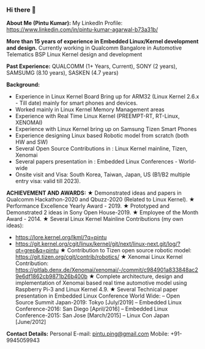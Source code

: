### Hi there 👋

<!--
**pintuk/pintuk** is a ✨ _special_ ✨ repository because its `README.md` (this file) appears on your GitHub profile.

Here are some ideas to get you started:

- 🔭 I’m currently working on ...
- 🌱 I’m currently learning ...
- 👯 I’m looking to collaborate on ...
- 🤔 I’m looking for help with ...
- 💬 Ask me about ...
- 📫 How to reach me: ...
- 😄 Pronouns: ...
- ⚡ Fun fact: ...
-->

**About Me (Pintu Kumar):**
My LinkedIn Profile: https://www.linkedin.com/in/pintu-kumar-agarwal-b73a31b/

**More than 15 years of experience in Embedded Linux/Kernel development and design.**
Currently working in Qualcomm Bangalore in Automotive Telematics BSP Linux Kernel design and development

**Past Experience:**
QUALCOMM (1+ Years, Current), SONY (2 years), SAMSUMG (8.10 years), SASKEN (4.7 years)

**Background:**
* Experience in Linux Kernel Board Bring up for ARM32 (Linux Kernel 2.6.x - Till date) mainly for smart phones and devices.
* Worked mainly in Linux Kernel Memory Management areas
* Experience with Real Time Linux Kernel (PREEMPT-RT, RT-Linux, XENOMAI)
* Experience with Linux Kernel bring up on Samsung Tizen Smart Phones
* Experience designing Linux based Robotic model from scratch (both HW and SW)
* Several Open Source Contributions in : Linux Kernel mainline, Tizen, Xenomai
* Several papers presentation in : Embedded Linux Conferences - World-wide
* Onsite visit and Visa: South Korea, Taiwan, Japan, US (B1/B2 multiple entry visa: valid till 2023).


**ACHIEVEMENT AND AWARDS:**
★ Demonstrated ideas and papers in Qualcomm Hackathon-2020 and Qbuzz-2020 (Related to Linux Kernel).
★ Performance Excellence Yearly Award - 2019.
★ Prototyped and Demonstrated 2 ideas in Sony Open House-2019.
★ Employee of the Month Award - 2014.
★ Several Linux Kernel Mainline Contributions (my own ideas):
- https://lore.kernel.org/lkml/?q=pintu
- https://git.kernel.org/cgit/linux/kernel/git/next/linux-next.git/log/?qt=grep&q=pintu
★ Contribution to Tizen open source robotic model: https://git.tizen.org/cgit/contrib/robotics/
★ Xenomai Linux Kernel Contribution: https://gitlab.denx.de/Xenomai/xenomai/-/commit/c984901a833848ac29e6df1862cb9871b26b400b
★ Complete architecture, design and implementation of Xenomai based real time automotive model using Raspberry Pi-3 and Linux Kernel 4.9.
★ Several Technical paper presentation in Embedded Linux Conference World Wide:
– Open Source Summit Japan-2019: Tokyo [July/2019]
– Embedded Linux Conference-2016: San Diego [April/2016]
– Embedded Linux Conference-2015: San Jose [March/2015]
– Linux Con Japan [June/2012]


**Contact Details:**
Personal E-mail: pintu.ping@gmail.com
Mobile: +91-9945059943
